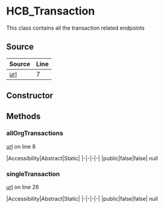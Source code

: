 # HCB_Transaction

This class contains all the transaction related endpoints
## Source
|Source|Line|
|-|-|
|[url](https://github.com/devramsean0/hcb.js/blob/e86de89/src/api_endpoints/transaction.ts#L7)|7|
## Constructor
## Methods
### allOrgTransactions
[url](https://github.com/devramsean0/hcb.js/blob/e86de89/src/api_endpoints/transaction.ts#L8) on line 8  

|Accessibility|Abstract|Static|
|-|-|-|-|
|public|false|false|
null

### singleTransaction
[url](https://github.com/devramsean0/hcb.js/blob/e86de89/src/api_endpoints/transaction.ts#L26) on line 26  

|Accessibility|Abstract|Static|
|-|-|-|-|
|public|false|false|
null
